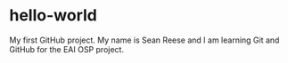 # hello-world
My first GitHub project.
My name is Sean Reese and I am learning Git and GitHub for the EAI OSP project.
